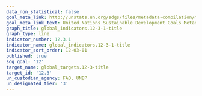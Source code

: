 ```yaml
---
data_non_statistical: false
goal_meta_link: http://unstats.un.org/sdgs/files/metadata-compilation/Metadata-Goal-12.pdf
goal_meta_link_text: United Nations Sustainable Development Goals Metadata (pdf 782kB)
graph_title: global_indicators.12-3-1-title
graph_type: line
indicator_number: 12.3.1
indicator_name: global_indicators.12-3-1-title
indicator_sort_order: 12-03-01
published: true
sdg_goal: '12'
target_name: global_targets.12-3-title
target_id: '12.3'
un_custodian_agency: FAO, UNEP
un_designated_tier: '3'
---
```

